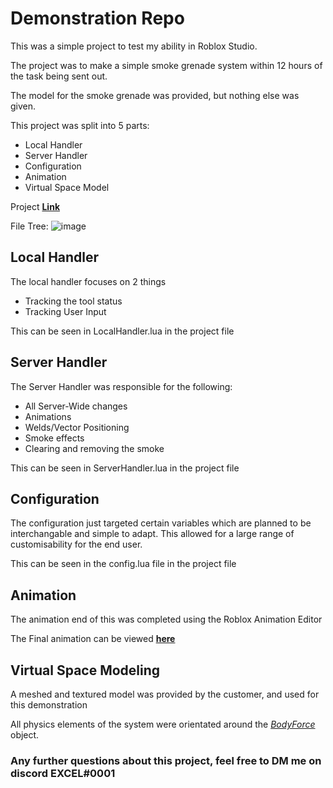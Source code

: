 <h1> Demonstration Repo </h1>

<p>This was a simple project to test my ability in Roblox Studio.

The project was to make a simple smoke grenade system within 12 hours of the task being sent out.

The model for the smoke grenade was provided, but nothing else was given.
</p>
This project was split into 5 parts:

  * Local Handler
  * Server Handler
  * Configuration
  * Animation
  * Virtual Space Model

Project **[Link](https://www.roblox.com/games/6697120873/Trial)**

File Tree:
![image](https://user-images.githubusercontent.com/64385517/115144292-d8791900-a043-11eb-960a-62fc47deeca5.png)



<h2> Local Handler</h2>

The local handler focuses on 2 things

  * Tracking the tool status
  * Tracking User Input

This can be seen in LocalHandler.lua in the project file

<h2> Server Handler</h2>

The Server Handler was responsible for the following:

  * All Server-Wide changes
  * Animations
  * Welds/Vector Positioning
  * Smoke effects
  * Clearing and removing the smoke

This can be seen in ServerHandler.lua in the project file

<h2> Configuration </h2>

The configuration just targeted certain variables which are planned to be interchangable and simple to adapt.
This allowed for a large range of customisability for the end user.

This can be seen in the config.lua file in the project file

<h2> Animation </h2>

The animation end of this was completed using the Roblox Animation Editor

The Final animation can be viewed **[here](https://gyazo.com/b21e04980dbae6d2584233b0bdd79938)**

<h2> Virtual Space Modeling </h2>

A meshed and textured model was provided by the customer, and used for this demonstration


All physics elements of the system were orientated around the *[BodyForce](https://developer.roblox.com/en-us/api-reference/class/BodyForce)* object.


<h3> Any further questions about this project, feel free to DM me on discord EXCEL#0001 </h3>
